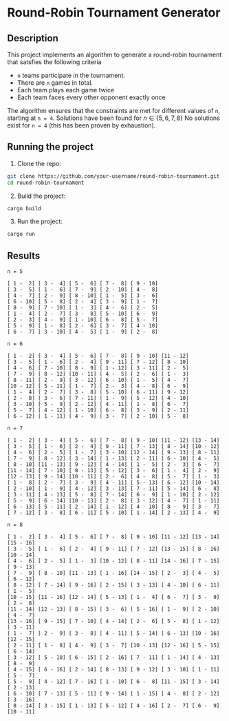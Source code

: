 # Round-Robin Tournament Generator
## Description
This project implements an algorithm to generate a round-robin tournament that satsfies the following criteria
- `n` teams participate in the tournament.
- There are `n` games in total.
- Each team plays each game twice
- Each team faces every other opponent exactly once

The algorithm ensures that the constraints are met for different values of `n`, starting at `n = 4`.
Solutions have been found for $`n \in \{ 5, 6, 7, 8\}`$ No solutions exist for `n = 4` (this has been proven by exhaustion).

## Running the project
1. Clone the repo:
```bash
git clone https://github.com/your-username/round-robin-tournament.git
cd round-robin-tournament
```

2. Build the project:
```bash
cargo build
```

3. Run the project:
```bash
cargo run
```

## Results
`n = 5`
```
[ 1 -  2] [ 3 -  4] [ 5 -  6] [ 7 -  8] [ 9 - 10] 
[ 3 -  5] [ 1 -  6] [ 7 -  9] [ 2 - 10] [ 4 -  8] 
[ 4 -  7] [ 2 -  9] [ 8 - 10] [ 1 -  5] [ 3 -  6] 
[ 6 - 10] [ 5 -  8] [ 2 -  4] [ 3 -  9] [ 1 -  7] 
[ 8 -  9] [ 7 - 10] [ 1 -  3] [ 4 -  6] [ 2 -  5] 
[ 1 -  4] [ 2 -  7] [ 3 -  8] [ 5 - 10] [ 6 -  9] 
[ 2 -  3] [ 4 -  9] [ 1 - 10] [ 6 -  8] [ 5 -  7] 
[ 5 -  9] [ 1 -  8] [ 2 -  6] [ 3 -  7] [ 4 - 10] 
[ 6 -  7] [ 3 - 10] [ 4 -  5] [ 1 -  9] [ 2 -  8] 
```

`n = 6`
```
[ 1 -  2] [ 3 -  4] [ 5 -  6] [ 7 -  8] [ 9 - 10] [11 - 12] 
[ 3 -  5] [ 1 -  6] [ 2 -  4] [ 9 - 11] [ 7 - 12] [ 8 - 10] 
[ 4 -  6] [ 7 - 10] [ 8 -  9] [ 1 - 12] [ 3 - 11] [ 2 -  5] 
[ 7 -  9] [ 8 - 12] [10 - 11] [ 4 -  5] [ 2 -  6] [ 1 -  3] 
[ 8 - 11] [ 2 -  9] [ 3 - 12] [ 6 - 10] [ 1 -  5] [ 4 -  7] 
[10 - 12] [ 5 - 11] [ 1 -  7] [ 2 -  3] [ 4 -  8] [ 6 -  9] 
[ 1 -  4] [ 2 -  7] [ 3 -  8] [ 5 - 10] [ 6 - 11] [ 9 - 12] 
[ 2 -  8] [ 3 -  6] [ 7 - 11] [ 1 -  9] [ 5 - 12] [ 4 - 10] 
[ 3 - 10] [ 5 -  9] [ 2 - 12] [ 4 - 11] [ 1 -  8] [ 6 -  7] 
[ 5 -  7] [ 4 - 12] [ 1 - 10] [ 6 -  8] [ 3 -  9] [ 2 - 11] 
[ 6 - 12] [ 1 - 11] [ 4 -  9] [ 3 -  7] [ 2 - 10] [ 5 -  8]
```

`n = 7`
```
[ 1 -  2] [ 3 -  4] [ 5 -  6] [ 7 -  8] [ 9 - 10] [11 - 12] [13 - 14] 
[ 3 -  5] [ 1 -  6] [ 2 -  4] [ 9 - 11] [ 7 - 13] [ 8 - 14] [10 - 12] 
[ 4 -  6] [ 2 -  5] [ 1 -  7] [ 3 - 10] [12 - 14] [ 9 - 13] [ 8 - 11] 
[ 7 -  9] [ 8 - 12] [ 3 - 14] [ 1 - 13] [ 2 - 11] [ 6 - 10] [ 4 -  5] 
[ 8 - 10] [11 - 13] [ 9 - 12] [ 4 - 14] [ 1 -  5] [ 2 -  3] [ 6 -  7] 
[11 - 14] [ 7 - 10] [ 8 - 13] [ 5 - 12] [ 3 -  6] [ 1 -  4] [ 2 -  9] 
[12 - 13] [ 9 - 14] [10 - 11] [ 2 -  6] [ 4 -  8] [ 5 -  7] [ 1 -  3] 
[ 1 -  8] [ 2 -  7] [ 3 -  9] [ 4 - 11] [ 5 - 13] [ 6 - 12] [10 - 14] 
[ 2 - 10] [ 1 -  9] [ 4 - 12] [ 3 - 13] [ 7 - 11] [ 5 - 14] [ 6 -  8] 
[ 3 - 11] [ 4 - 13] [ 5 -  8] [ 7 - 14] [ 6 -  9] [ 1 - 10] [ 2 - 12] 
[ 5 -  9] [ 6 - 14] [10 - 13] [ 2 -  8] [ 3 - 12] [ 4 -  7] [ 1 - 11] 
[ 6 - 13] [ 5 - 11] [ 2 - 14] [ 1 - 12] [ 4 - 10] [ 8 -  9] [ 3 -  7] 
[ 7 - 12] [ 3 -  8] [ 6 - 11] [ 5 - 10] [ 1 - 14] [ 2 - 13] [ 4 -  9] 
```

`n = 8`
```
[ 1 -  2] [ 3 -  4] [ 5 -  6] [ 7 -  8] [ 9 - 10] [11 - 12] [13 - 14] [15 - 16] 
[ 3 -  5] [ 1 -  6] [ 2 -  4] [ 9 - 11] [ 7 - 12] [13 - 15] [ 8 - 16] [10 - 14] 
[ 4 -  6] [ 2 -  5] [ 1 -  3] [10 - 12] [ 8 - 11] [14 - 16] [ 7 - 15] [ 9 - 13] 
[ 7 -  9] [ 8 - 10] [11 - 13] [ 1 - 16] [14 - 15] [ 2 -  3] [ 4 -  5] [ 6 - 12] 
[ 8 - 12] [ 7 - 14] [ 9 - 16] [ 2 - 15] [ 3 - 13] [ 4 - 10] [ 6 - 11] [ 1 -  5] 
[10 - 15] [11 - 16] [12 - 14] [ 5 - 13] [ 1 -  4] [ 6 -  7] [ 3 -  9] [ 2 -  8] 
[11 - 14] [12 - 13] [ 8 - 15] [ 3 -  6] [ 5 - 16] [ 1 -  9] [ 2 - 10] [ 4 -  7] 
[13 - 16] [ 9 - 15] [ 7 - 10] [ 4 - 14] [ 2 -  6] [ 5 -  8] [ 1 - 12] [ 3 - 11] 
[ 1 -  7] [ 2 -  9] [ 3 -  8] [ 4 - 11] [ 5 - 14] [ 6 - 13] [10 - 16] [12 - 15] 
[ 2 - 11] [ 1 -  8] [ 4 -  9] [ 3 -  7] [10 - 13] [12 - 16] [ 5 - 15] [ 6 - 14] 
[ 3 - 12] [ 5 - 10] [ 6 - 15] [ 2 - 16] [ 7 - 11] [ 1 - 14] [ 4 - 13] [ 8 -  9] 
[ 4 - 15] [ 6 - 16] [ 2 - 14] [ 8 - 13] [ 9 - 12] [ 3 - 10] [ 1 - 11] [ 5 -  7] 
[ 5 -  9] [ 4 - 12] [ 7 - 16] [ 1 - 10] [ 6 -  8] [11 - 15] [ 3 - 14] [ 2 - 13] 
[ 6 - 10] [ 7 - 13] [ 5 - 11] [ 9 - 14] [ 1 - 15] [ 4 -  8] [ 2 - 12] [ 3 - 16] 
[ 8 - 14] [ 3 - 15] [ 1 - 13] [ 5 - 12] [ 4 - 16] [ 2 -  7] [ 6 -  9] [10 - 11]
```
